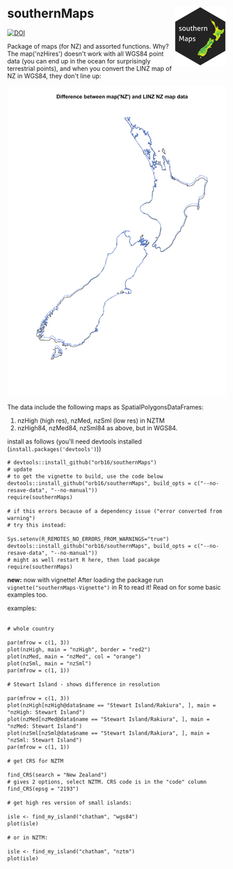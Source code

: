 # southernMaps <img src='man/figures/logo.png' align="right" height="139" />

[![DOI](https://zenodo.org/badge/94381659.svg)](https://zenodo.org/badge/latestdoi/94381659)

Package of maps (for NZ) and assorted functions. Why? The map('nzHires') doesn't work with all WGS84 point data (you can end up in the ocean for surprisingly terrestrial points), and when you convert the LINZ map of NZ in WGS84, they don't line up:

![bad maps](map_differences.png)

The data include the following maps as SpatialPolygonsDataFrames:

1. nzHigh (high res), nzMed, nzSml (low res) in NZTM
2. nzHigh84, nzMed84, nzSml84 as above, but in WGS84.

install as follows (you'll need devtools installed (`install.packages('devtools')`))

```{r}
# devtools::install_github("orb16/southernMaps")
# update
# to get the vignette to build, use the code below
devtools::install_github("orb16/southernMaps", build_opts = c("--no-resave-data", "--no-manual"))
require(southernMaps)

# if this errors because of a dependency issue ("error converted from warning")
# try this instead:

Sys.setenv(R_REMOTES_NO_ERRORS_FROM_WARNINGS="true")
devtools::install_github("orb16/southernMaps", build_opts = c("--no-resave-data", "--no-manual"))
# might as well restart R here, then load pacakge
require(southernMaps)

```

**new:** now with vignette! After loading the package run `vignette("southernMaps-Vignette")` in R to read it! Read on for some basic examples too. 

examples:

```{r}

# whole country 

par(mfrow = c(1, 3))
plot(nzHigh, main = "nzHigh", border = "red2")
plot(nzMed, main = "nzMed", col = "orange")
plot(nzSml, main = "nzSml")
par(mfrow = c(1, 1))

# Stewart Island - shows difference in resolution 

par(mfrow = c(1, 3))
plot(nzHigh[nzHigh@data$name == "Stewart Island/Rakiura", ], main = "nzHigh: Stewart Island")
plot(nzMed[nzMed@data$name == "Stewart Island/Rakiura", ], main = "nzMed: Stewart Island")
plot(nzSml[nzSml@data$name == "Stewart Island/Rakiura", ], main = "nzSml: Stewart Island")
par(mfrow = c(1, 1))

# get CRS for NZTM

find_CRS(search = "New Zealand") 
# gives 2 options, select NZTM. CRS code is in the "code" column
find_CRS(epsg = "2193")

# get high res version of small islands:

isle <- find_my_island("chatham", "wgs84")
plot(isle)

# or in NZTM:

isle <- find_my_island("chatham", "nztm")
plot(isle)

```
